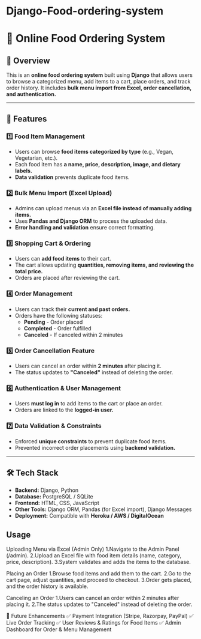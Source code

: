# Django-Food-ordering-system
# 🛒 Online Food Ordering System  

## 📌 Overview  
This is an **online food ordering system** built using **Django** that allows users to browse a categorized menu, add items to a cart, place orders, and track order history. It includes **bulk menu import from Excel, order cancellation, and authentication.**  

---

## 🚀 Features  

### **1️⃣ Food Item Management**  
- Users can browse **food items categorized by type** (e.g., Vegan, Vegetarian, etc.).  
- Each food item has **a name, price, description, image, and dietary labels.**  
- **Data validation** prevents duplicate food items.  

### **2️⃣ Bulk Menu Import (Excel Upload)**  
- Admins can upload menus via an **Excel file instead of manually adding items.**  
- Uses **Pandas and Django ORM** to process the uploaded data.  
- **Error handling and validation** ensure correct formatting.  

### **3️⃣ Shopping Cart & Ordering**  
- Users can **add food items** to their cart.  
- The cart allows updating **quantities, removing items, and reviewing the total price.**  
- Orders are placed after reviewing the cart.  

### **4️⃣ Order Management**  
- Users can track their **current and past orders.**  
- Orders have the following statuses:  
  - **Pending** - Order placed  
  - **Completed** - Order fulfilled  
  - **Canceled** - If canceled within 2 minutes  

### **5️⃣ Order Cancellation Feature**  
- Users can cancel an order within **2 minutes** after placing it.  
- The status updates to **"Canceled"** instead of deleting the order.  

### **6️⃣ Authentication & User Management**  
- Users **must log in** to add items to the cart or place an order.  
- Orders are linked to the **logged-in user.**  

### **7️⃣ Data Validation & Constraints**  
- Enforced **unique constraints** to prevent duplicate food items.  
- Prevented incorrect order placements using **backend validation.**  

---

## 🛠 Tech Stack  

- **Backend:** Django, Python  
- **Database:** PostgreSQL / SQLite  
- **Frontend:** HTML, CSS, JavaScript  
- **Other Tools:** Django ORM, Pandas (for Excel import), Django Messages  
- **Deployment:** Compatible with **Heroku / AWS / DigitalOcean**  

## Usage
Uploading Menu via Excel (Admin Only)
1.Navigate to the Admin Panel (/admin).
2.Upload an Excel file with food item details (name, category, price, description).
3.System validates and adds the items to the database.

Placing an Order
1.Browse food items and add them to the cart.
2.Go to the cart page, adjust quantities, and proceed to checkout.
3.Order gets placed, and the order history is available.

Canceling an Order
1.Users can cancel an order within 2 minutes after placing it.
2.The status updates to "Canceled" instead of deleting the order.


🌟 Future Enhancements
✅ Payment Integration (Stripe, Razorpay, PayPal)
✅ Live Order Tracking
✅ User Reviews & Ratings for Food Items
✅ Admin Dashboard for Order & Menu Management
